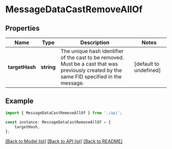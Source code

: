 # MessageDataCastRemoveAllOf


## Properties

Name | Type | Description | Notes
------------ | ------------- | ------------- | -------------
**targetHash** | **string** | The unique hash identifier of the cast to be removed. Must be a cast that was previously created by the same FID specified in the message. | [default to undefined]

## Example

```typescript
import { MessageDataCastRemoveAllOf } from './api';

const instance: MessageDataCastRemoveAllOf = {
    targetHash,
};
```

[[Back to Model list]](../README.md#documentation-for-models) [[Back to API list]](../README.md#documentation-for-api-endpoints) [[Back to README]](../README.md)
